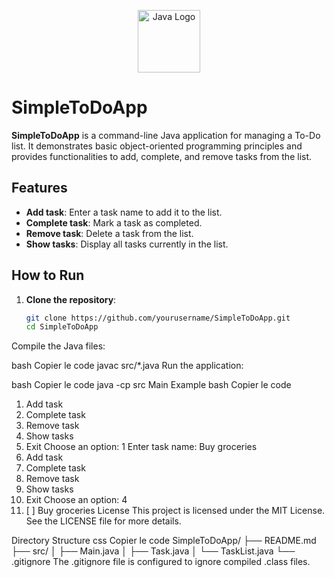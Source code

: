 <!-- Project Logo -->
<p align="center">
  <img src="https://upload.wikimedia.org/wikipedia/en/thumb/3/30/Java_programming_language_logo.svg/1200px-Java_programming_language_logo.svg.png" alt="Java Logo" width="100" height="100">
</p>

# SimpleToDoApp

**SimpleToDoApp** is a command-line Java application for managing a To-Do list. It demonstrates basic object-oriented programming principles and provides functionalities to add, complete, and remove tasks from the list.

## Features

- **Add task**: Enter a task name to add it to the list.
- **Complete task**: Mark a task as completed.
- **Remove task**: Delete a task from the list.
- **Show tasks**: Display all tasks currently in the list.

## How to Run

1. **Clone the repository**:
   ```bash
   git clone https://github.com/yourusername/SimpleToDoApp.git
   cd SimpleToDoApp
Compile the Java files:

bash
Copier le code
javac src/*.java
Run the application:

bash
Copier le code
java -cp src Main
Example
bash
Copier le code
1. Add task
2. Complete task
3. Remove task
4. Show tasks
5. Exit
Choose an option: 1
Enter task name: Buy groceries
1. Add task
2. Complete task
3. Remove task
4. Show tasks
5. Exit
Choose an option: 4
1. [ ] Buy groceries
License
This project is licensed under the MIT License. See the LICENSE file for more details.

Directory Structure
css
Copier le code
SimpleToDoApp/
├── README.md
├── src/
│   ├── Main.java
│   ├── Task.java
│   └── TaskList.java
└── .gitignore
The .gitignore file is configured to ignore compiled .class files.
